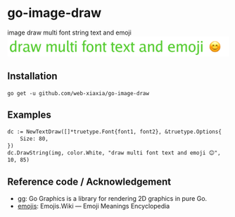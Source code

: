 # go-image-draw

image draw multi font string text and emoji
![](https://raw.githubusercontent.com/web-xiaxia/go-image-draw/master/image.png)

## Installation

    go get -u github.com/web-xiaxia/go-image-draw

## Examples

```
dc := NewTextDraw([]*truetype.Font{font1, font2}, &truetype.Options{
    Size: 80,
})
dc.DrawString(img, color.White, "draw multi font text and emoji 😊", 10, 85)
```

## Reference code / Acknowledgement

- [gg](https://github.com/fogleman/gg/): Go Graphics is a library for rendering 2D graphics in pure Go.
- [emojis](https://emojis.wiki): Emojis.Wiki — Emoji Meanings Encyclopedia